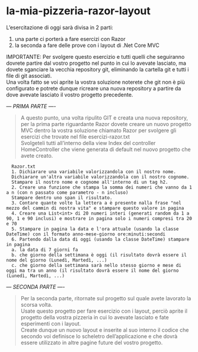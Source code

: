 # la-mia-pizzeria-razor-layout

L’esercitazione di oggi sarà divisa in 2 parti:  

1. una parte ci porterà a fare esercizi con Razor  
2. la seconda a fare delle prove con i layout di .Net Core MVC
   
IMPORTANTE:
Per svolgere questo esercizio e tutti quelli che seguiranno dovrete partire dal vostro progetto nel punto in cui lo avevate lasciato, ma dovete sganciare la vecchia repository git, eliminando la cartella git e tutti i file di git associati.  
Una volta fatto se voi aprite la vostra soluzione noterete che git non è più configurato e potrete dunque ricreare una nuova repository a partire da dove avevate lasciato il vostro progetto precedente.  

*— PRIMA PARTE —-*  
> A questo punto, una volta ripulito GIT e creata una nuova repository, per la prima parte riguardante Razor dovete creare un nuovo progetto MVC dentro la vostra soluzione chiamato Razor per svolgere gli esercizi che trovate nel file esercizi-razor.txt  
Svolgeteli tutti all’interno della view Index del controller HomeController che viene generata di default nel nuovo progetto che avete creato.
  
      Razor.txt  
      1. Dichiarare una variabile valorizzandola con il nostro nome.
      Dichiarare un'altra variabile valorizzandola con il nostro cognome.
      Stampare il nostro nome e cognome all'interno di un tag h2.
      2. Creare una funzione che stampa la somma dei numeri che vanno da 1 a n (con n passato come parametro - n incluso)
      Stampare dentro uno span il risultato.
      3. Contare quante volte la lettera a è presente nalla frase "nel mezzo del cammin di nostra vita" e stampare questo valore in pagina
      4. Creare una List<int> di 20 numeri interi (generati random da 1 a 90, 1 e 90 inclusi) e mostrare in pagina solo i numeri compresi tra 20 e 70
      5. Stampare in pagina la data e l'ora attuale (usando la classe DateTime) con il formato anno-mese-giorno ore:minuti:secondi
      6. Partendo dalla data di oggi (usando la classe DateTime) stampare in pagina
      a. la data di 7 giorni fa
      b. che giorno della settimana è oggi (il risultato dovrà essere il nome del giorno (Lunedì, Martedì, ...)
      c. che giorno della settimana sarà nello stesso giorno e mese di oggi ma tra un anno (il risultato dovrà essere il nome del giorno (Lunedì, Martedì, ...)



*— SECONDA PARTE —-*  
> Per la seconda parte, ritornate sul progetto sul quale avete lavorato la scorsa volta.  
Usate questo progetto per fare esercizio con i layout, perciò aprite il progetto della vostra pizzeria in cui lo avevate lasciato e fate esperimenti con i layout.  
Create dunque un nuovo layout e inserite al suo interno il codice che secondo voi definisce lo scheletro dell’applicazione e che dovrà essere utilizzato in altre pagine future del vostro progetto.

